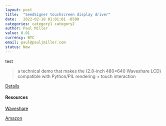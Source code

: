 ```yaml
---
layout: post
title:  "SeedSigner touchscreen display driver"
date:   2022-02-18 01:01:01 -0500
categories: category1 category2
author: Paul Miller
value: 0.01
currency: BTC
email: paul@pauljmiller.com
status: New
---
```

test 
> a technical demo that makes the (2.8-inch 480×640 Waveshare LCD) compatible with Python/PIL rendering + touch interaction

[Details](https://twitter.com/SeedSigner/status/1494778322240393224)

#### Resources

[Waveshare](https://www.waveshare.com/2.8inch-DPI-LCD.htm)

[Amazon](https://www.amazon.com/dp/B08LYYDH8Y/)
